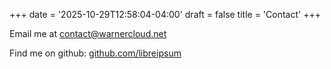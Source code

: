 +++
date = '2025-10-29T12:58:04-04:00'
draft = false
title = 'Contact'
+++

Email me at [contact@warnercloud.net](contact@warnercloud.net)

Find me on github: [github.com/libreipsum](https://github.com/libreipsum)
